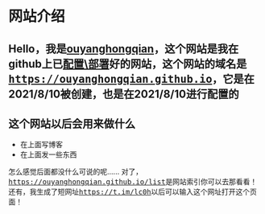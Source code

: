 # 网站介绍
## Hello，我是<u>ouyanghongqian</u>，这个网站是我在github上已<u>配置\部署</u>好的网站，这个网站的域名是<kbd><https://ouyanghongqian.github.io></kbd>，它是在2021/8/10被创建，也是在2021/8/10进行配置的
## 这个网站以后会用来做什么
- 在上面写博客
- 在上面发一些东西

怎么感觉后面都没什么可说的呢......
对了，<kbd><https://ouyanghongqian.github.io/list></kbd>是网站索引你可以去那看看！还有，我生成了短网址<kbd><https://t.im/lc0h></kbd>以后可以输入这个网址打开这个页面！
